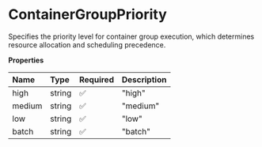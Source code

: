 # ContainerGroupPriority

Specifies the priority level for container group execution, which determines resource allocation and scheduling precedence.

**Properties**

| Name   | Type   | Required | Description |
| :----- | :----- | :------- | :---------- |
| high   | string | ✅       | "high"      |
| medium | string | ✅       | "medium"    |
| low    | string | ✅       | "low"       |
| batch  | string | ✅       | "batch"     |
